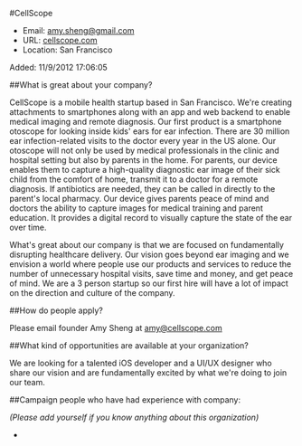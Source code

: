 
#CellScope

* Email: [amy.sheng@gmail.com](mailto:amy.sheng@gmail.com)
* URL: [cellscope.com](cellscope.com)
* Location: San Francisco

Added: 11/9/2012 17:06:05

##What is great about your company?

CellScope is a mobile health startup based in San Francisco. We're creating attachments to smartphones along with an app and web backend to enable medical imaging and remote diagnosis. Our first product is a smartphone otoscope for looking inside kids' ears for ear infection. There are 30 million ear infection-related visits to the doctor every year in the US alone. Our otoscope will not only be used by medical professionals in the clinic and hospital setting but also by parents in the home. For parents, our device enables them to capture a high-quality diagnostic ear image of their sick child from the comfort of home, transmit it to a doctor for a remote diagnosis. If antibiotics are needed, they can be called in directly to the parent's local pharmacy. Our device gives parents peace of mind and doctors the ability to capture images for medical training and parent education. It provides a digital record to visually capture the state of the ear over time. 

What's great about our company is that we are focused on fundamentally disrupting healthcare delivery. Our vision goes beyond ear imaging and we envision a world where people use our products and services to reduce the number of unnecessary hospital visits, save time and money, and get peace of mind. We are a 3 person startup so our first hire will have a lot of impact on the direction and culture of the company. 

##How do people apply?

Please email founder Amy Sheng at amy@cellscope.com

##What kind of opportunities are available at your organization?

We are looking for a talented iOS developer and a UI/UX designer who share our vision and are fundamentally excited by what we're doing to join our team. 

##Campaign people who have had experience with company:

*(Please add yourself if you know anything about this organization)*

* 


    